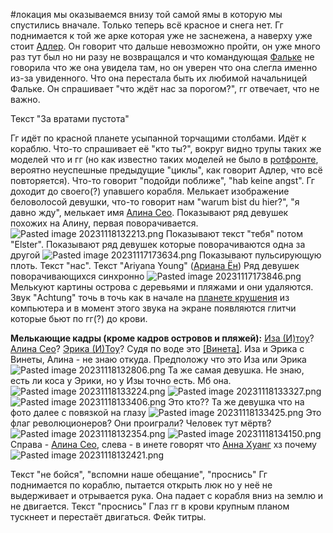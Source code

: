 \#локация 
мы оказываемся внизу той самой ямы в которую мы спустились вначале. Только теперь всё красное и снега нет. Гг поднимается к той же арке которая уже не заснежена, а наверху уже стоит [Адлер](..\%D0%9F%D0%B5%D1%80%D1%81%D0%BE%D0%BD%D0%B0%D0%B6%D0%B8\%D0%90%D0%B4%D0%BB%D0%B5%D1%80.md). Он говорит что дальше невозможно пройти, он уже много раз тут был но ни разу не возвращался и что командующая [Фальке](..\%D0%9F%D0%B5%D1%80%D1%81%D0%BE%D0%BD%D0%B0%D0%B6%D0%B8\%D0%A4%D0%B0%D0%BB%D1%8C%D0%BA%D0%B5.md) не говорила что же она увидела там, но он уверен что она слегла именно из-за увиденного. Что она перестала быть их любимой начальницей Фальке. Он спрашивает "что ждёт нас за порогом?", гг отвечает, что не важно. 

Текст "За вратами пустота"

Гг идёт по красной планете усыпанной торчащими столбами. Идёт к кораблю. Что-то спрашивает её "кто ты?", вокруг видно трупы таких же моделей что и гг (но как известно таких моделей не было в [ротфронте](..\%D0%9C%D0%B8%D1%80\%D0%9F%D0%BB%D0%B0%D0%BD%D0%B5%D1%82%D1%8B%20%D0%B8%20%D1%81%D0%BF%D1%83%D1%82%D0%BD%D0%B8%D0%BA%D0%B8\%D0%A0%D0%BE%D1%82%D1%84%D1%80%D0%BE%D0%BD%D1%82.md), вероятно неуспешные предыдущие "циклы", как говорит Адлер, что всё повторяется). Что-то говорит "подойди поближе", "hab keine angst". 
Гг доходит до своего(?) упавшего корабля. Мелькает изображение беловолосой девушки, что-то говорит нам "warum bist du hier?", "я давно жду", мелькает имя [Алина Сео](..\%D0%9F%D0%B5%D1%80%D1%81%D0%BE%D0%BD%D0%B0%D0%B6%D0%B8\%D0%90%D0%BB%D0%B8%D0%BD%D0%B0%20%D0%A1%D0%B5%D0%BE.md). Показывают ряд девушек похожих на Алину, первая поворачивается.
![Pasted image 20231118132213.png](..\..\img\Pasted%20image%2020231118132213.png)
Показывают текст "тебя" потом "Elster". Показывают ряд девушек которые поворачиваются одна за другой 
![Pasted image 20231117173634.png](..\..\img\Pasted%20image%2020231117173634.png)
Показывают пульсирующую плоть. Текст "нас".
Текст "Ariyana Young" ([Ариана Ён](..\%D0%9F%D0%B5%D1%80%D1%81%D0%BE%D0%BD%D0%B0%D0%B6%D0%B8\%D0%90%D1%80%D0%B8%D0%B0%D0%BD%D0%B0%20%D0%81%D0%BD.md))
Ряд девушек поворачивающихся синхронно
![Pasted image 20231117173846.png](..\..\img\Pasted%20image%2020231117173846.png)
Мелькуют картины острова с деревьями и пляжами и они удаляются.
Звук "Achtung" точь в точь как в начале на [планете крушения](..\%D0%9B%D0%BE%D0%BA%D0%B0%D1%86%D0%B8%D0%B8\%D0%9F%D0%BB%D0%B0%D0%BD%D0%B5%D1%82%D0%B0%20%D0%BA%D1%80%D1%83%D1%88%D0%B5%D0%BD%D0%B8%D1%8F.md) из компьютера и в момент этого звука на экране появляются глитчи которые бьют по гг(?) до крови.

**Мелькающие кадры (кроме кадров островов и пляжей):**
[Иза (И)тоу](..\%D0%9F%D0%B5%D1%80%D1%81%D0%BE%D0%BD%D0%B0%D0%B6%D0%B8\%D0%98%D0%B7%D0%B0%20%28%D0%98%29%D1%82%D0%BE%D1%83.md)? [Алина Сео](..\%D0%9F%D0%B5%D1%80%D1%81%D0%BE%D0%BD%D0%B0%D0%B6%D0%B8\%D0%90%D0%BB%D0%B8%D0%BD%D0%B0%20%D0%A1%D0%B5%D0%BE.md)? [Эрика (И)Тоу](..\%D0%9F%D0%B5%D1%80%D1%81%D0%BE%D0%BD%D0%B0%D0%B6%D0%B8\%D0%AD%D1%80%D0%B8%D0%BA%D0%B0%20%28%D0%98%29%D0%A2%D0%BE%D1%83.md)? Судя по воде это [\[Винета\]](Земля). Иза и Эрика с Винеты, Алина - не знаю откуда. Предположу что это Иза или Эрика
![Pasted image 20231118132806.png](..\..\img\Pasted%20image%2020231118132806.png)
Та же самая девушка. Не знаю, есть ли коса у Эрики, но у Изы точно есть. Мб она.
![Pasted image 20231118133224.png](..\..\img\Pasted%20image%2020231118133224.png)
![Pasted image 20231118133327.png](..\..\img\Pasted%20image%2020231118133327.png)
![Pasted image 20231118133406.png](..\..\img\Pasted%20image%2020231118133406.png)
Это кто?? Та же девушка что на фото далее с повязкой на глазу
![Pasted image 20231118133425.png](..\..\img\Pasted%20image%2020231118133425.png)
Это флаг революционеров? Они проиграли? Человек тут мёртв?
![Pasted image 20231118132354.png](..\..\img\Pasted%20image%2020231118132354.png)
![Pasted image 20231118134150.png](..\..\img\Pasted%20image%2020231118134150.png)
Справа - [Алина Сео](..\%D0%9F%D0%B5%D1%80%D1%81%D0%BE%D0%BD%D0%B0%D0%B6%D0%B8\%D0%90%D0%BB%D0%B8%D0%BD%D0%B0%20%D0%A1%D0%B5%D0%BE.md), слева - в инете говорят что [Анна Хуанг](..\%D0%9F%D0%B5%D1%80%D1%81%D0%BE%D0%BD%D0%B0%D0%B6%D0%B8\%D0%9D%D0%B5%D0%B2%D0%B0%D0%B6%D0%BD%D1%8B%D0%B5%20%D0%B2%D1%80%D0%BE%D0%B4%D0%B5\%D0%90%D0%BD%D0%BD%D0%B0%20%D0%A5%D1%83%D0%B0%D0%BD%D0%B3.md) хз почему
![Pasted image 20231118132421.png](..\..\img\Pasted%20image%2020231118132421.png)

Текст "не бойся", "вспомни наше обещание", "проснись"
Гг поднимается по кораблю, пытается открыть люк но у неё не выдерживает и отрывается рука. Она падает с корабля вниз на землю и не двигается.
Текст "проснись"
Глаз гг в крови крупным планом тускнеет и перестаёт двигаться.
Фейк титры.
